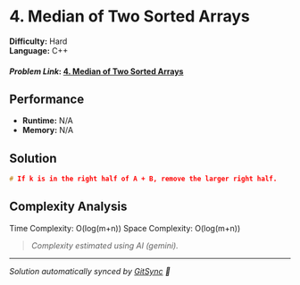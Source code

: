 # 4. Median of Two Sorted Arrays

**Difficulty:** Hard  
**Language:** C++  

#### *Problem Link*: [4. Median of Two Sorted Arrays](https://leetcode.com/problems/median-of-two-sorted-arrays/description//)

## Performance
- **Runtime:** N/A
- **Memory:** N/A

## Solution
```cpp
# If k is in the right half of A + B, remove the larger right half.             if a_index + b_index < k:                 if a_value > b_value:                     return solve(k, a_start, a_end, b_index + 1, b_end)                 else:                     return solve(k, a_index + 1, a_end, b_start, b_end)
```

## Complexity Analysis

Time Complexity: O(log(m+n))
Space Complexity: O(log(m+n))

>  _Complexity estimated using AI (gemini)._



---
*Solution automatically synced by [GitSync](https://github.com/pramay88/GitSync) 🚀*
